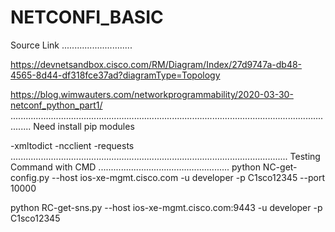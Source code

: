 # NETCONFI_BASIC

Source Link
............................

https://devnetsandbox.cisco.com/RM/Diagram/Index/27d9747a-db48-4565-8d44-df318fce37ad?diagramType=Topology

https://blog.wimwauters.com/networkprogrammability/2020-03-30-netconf_python_part1/
....................................................................................................................................
Need install pip modules

-xmltodict
-ncclient
-requests
..............................................................................................................
Testing Command with CMD
....................................................
python NC-get-config.py --host ios-xe-mgmt.cisco.com -u developer -p C1sco12345 --port 10000

python RC-get-sns.py --host ios-xe-mgmt.cisco.com:9443 -u developer -p C1sco12345



